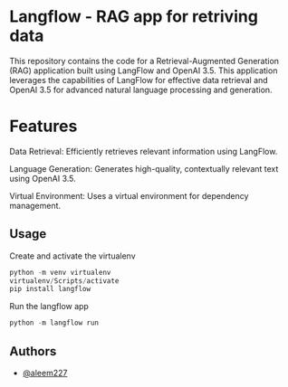 
# Langflow - RAG app for retriving data

This repository contains the code for a Retrieval-Augmented Generation (RAG) application built using LangFlow and OpenAI 3.5. This application leverages the capabilities of LangFlow for effective data retrieval and OpenAI 3.5 for advanced natural language processing and generation.

# Features
Data Retrieval: Efficiently retrieves relevant information using LangFlow.

Language Generation: Generates high-quality, contextually relevant text using OpenAI 3.5.

Virtual Environment: Uses a virtual environment for dependency management.


## Usage

Create and activate the virtualenv
```python
python -m venv virtualenv
virtualenv/Scripts/activate
pip install langflow
```
Run the langflow app

```python
python -m langflow run
```


## Authors

- [@aleem227](https://www.github.com/aleem227)

